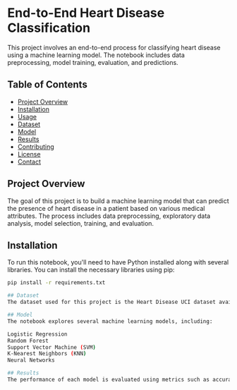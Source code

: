 # End-to-End Heart Disease Classification

This project involves an end-to-end process for classifying heart disease using a machine learning model. The notebook includes data preprocessing, model training, evaluation, and predictions.

## Table of Contents
- [Project Overview](#project-overview)
- [Installation](#installation)
- [Usage](#usage)
- [Dataset](#dataset)
- [Model](#model)
- [Results](#results)
- [Contributing](#contributing)
- [License](#license)
- [Contact](#contact)

## Project Overview

The goal of this project is to build a machine learning model that can predict the presence of heart disease in a patient based on various medical attributes. The process includes data preprocessing, exploratory data analysis, model selection, training, and evaluation.

## Installation

To run this notebook, you'll need to have Python installed along with several libraries. You can install the necessary libraries using pip:

```bash
pip install -r requirements.txt

## Dataset
The dataset used for this project is the Heart Disease UCI dataset available from the UCI Machine Learning Repository. It contains 14 attributes and a target variable indicating the presence of heart disease.

## Model
The notebook explores several machine learning models, including:

Logistic Regression
Random Forest
Support Vector Machine (SVM)
K-Nearest Neighbors (KNN)
Neural Networks

## Results
The performance of each model is evaluated using metrics such as accuracy, precision, recall, and F1-score. The notebook provides detailed visualizations and comparisons of the models' performance.

